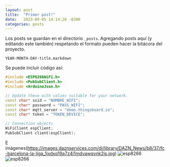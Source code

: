 ```yaml
---
layout: post
title:  "Primer post!"
date:   2023-09-05 14:14:20 -0300
categories: posts
---
```

Los posts se guardan en el directorio `_posts`. Agregando posts aquí (y editando este también) respetando el formato pueden hacer la bitácora del proyecto.

`YEAR-MONTH-DAY-title.markdown`

Se puede incluir código así:

```c++
#include <ESP8266WiFi.h>
#include <PubSubClient.h>
#include <ArduinoJson.h>

// Update these with values suitable for your network.
const char* ssid = "NOMBRE_WIFI";
const char* password = "PASS_WIFI";
const char* mqtt_server = "demo.thingsboard.io";
const char* token = "TOKEN_DEVICE";

// Connection objects
WiFiClient espClient;
PubSubClient client(espClient);
```

E imágenes(https://images.daznservices.com/di/library/DAZN_News/b8/37/fc-barcelona-la-liga_1jxdxq19a7z4i1mdvawqvnk2js.jpg)
![esp8266](https://upload.wikimedia.org/wikipedia/commons/thumb/7/7e/NodeMCU_DEVKIT_1.0.jpg/1200px-NodeMCU_DEVKIT_1.0.jpg)
![esp8266](https://upload.wikimedia.org/wikipedia/commons/thumb/7/7e/NodeMCU_DEVKIT_1.0.jpg/2880px-NodeMCU_DEVKIT_1.0.jpg)

